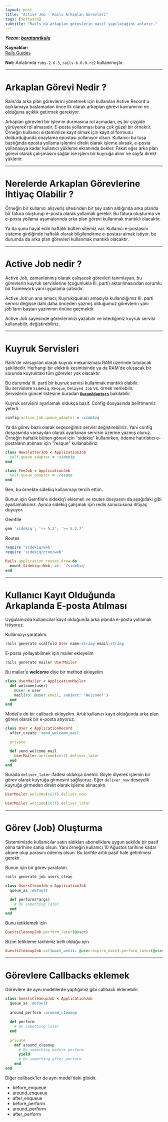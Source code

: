 ```yaml
---
layout: post
title: "Active Job - Rails Arkaplan Görevleri"
tags: [Software]
subtitle: "Rails'da arkaplan görevlerin nasıl yapılacağını anlatır."
---
```


***Yazan: [boratanrikulu](https://github.com/boratanrikulu)***

**Kaynaklar:**  
[Rails Guides](https://edgeguides.rubyonrails.org/active_job_basics.html)

**Not:** Anlatımda `ruby-2.6.3`, `rails-6.0.0.rc2` kullanılmıştır.

---

# Arkaplan Görevi Nedir ?

Rails'da arka plan görevlerini yönetmek için kullanılan Active Record'u açıklamaya başlamadan önce ilk olarak arkaplan görevi kavramının ne olduğuna açıklık getirmek gerekiyor.

Arkaplan görevleri bir işlemin durmasına rol açmadan, eş bir çizgide yürüyerek rol almasıdır. E-posta yollanması buna çok güzel bir örnektir. Örneğin kullanıcı sistemimize kayıt olmak için kayıt ol formunu doldurduğunda onaylama epostası yollanıyor olsun. Kullanıcı bu tuşa bastığında eposta yollama işlemini direkt olarak işleme alırsak, e-posta yollanasıya kadar kullanıcı yükleme ekranında bekler. Fakat eğer arka plan görevi olarak çalışmasını sağlar ise işlem bir kuyruğa alınır ve sayfa direkt yüklenir.


---

# Nerelerde Arkaplan Görevlerine İhtiyaç Olabilir ?

Örneğin bir kullanıcı alışveriş sitesinden bir şey satın aldığında arka planda bir fatura oluşturup e-posta olarak yollamak gerekir. Bu fatura oluşturma ve e-posta yollama aşamalarında arka plan görevi kullanmak mantıklı olacaktır.

Ya da şunu hayal edin haftalık bülten sitemiz var. Kullanıcı e-postasını sisteme girdiğinde haftalık olarak bilgilendirme e-postası almak istiyor, bu durumda da arka plan görevleri kullanmak mantıklı olacaktır.


---

# Active Job nedir ?

Active Job, zamanlanmış olarak çalışacak görevleri tanımlayan, bu görevlerin kuyruk servislerine (çoğunlukla III. parti) aktarılmasından sorumlu bir framework yani uygulama çatısıdır.


Active Job'un ana amacı; Kuyruk(queue) amacıyla kullandığımız III. parti servisi değişse dahi daha önceden yazmış olduğumuz görevlerin yani job'ların baştan yazımının önüne geçmektir.


Active Job sayesinde görevlerimizi yazabilir ve istediğimiz kuyruk servisi kullanabilir, değiştirebiliriz.

---

# Kuyruk Servisleri

Rails'de varsayılan olarak kuyruk mekanizması RAM üzerinde tutulacak şekildedir. Herhangi bir elektrik kesintisinde ya da RAM'de oluşacak bir sorunda kuyruktaki tüm görevler yok olacaktır.


Bu durumda III. parti bir kuyruk servisi kullanmak mantıklı olabilir.  
Bu servislere `Sidekiq`, `Resque`, `Delayed Job` vs. örnek verilebilir.  
Servislerin güncel listesine buradan [**`QueueAdapters`**](https://edgeapi.rubyonrails.org/classes/ActiveJob/QueueAdapters.html) bakılabilir.

Kuyruk servisini ayarlamak oldukça basit. Config dosyasında belirtmemiz yeterli.

```ruby
config.active_job.queue_adapter = :sidekiq
```

Ya da görev bazlı olarak seçeceğimiz servisi değiştirebiliriz. Yani config dosyasında varsayılan olarak ayarlanan servisin üzerine yazmış oluruz. Örneğin haftalık bülten görevi için "sidekiq" kullanırken, ödeme hatırlatıcı e-postaların atılması için "resque" kullanabiliriz.


```ruby
class NewsletterJob < ApplicationJob
  self.queue_adapter = :sidekiq
end
```

```ruby
class FeeJob < ApplicationJob
  self.queue_adapter = :resque
end
```

Ben, bu örnekte sidekiq kullanmayı tercih ettim.

Bunun için Gemfile'e sidekiq'i eklemeli ve routes dosyasını da aşağıdaki gibi ayarlamalısınız. Ayrıca sidekiq çalışmak için redis sunucusuna ihtiyaç duyuyor.


Gemfile
```ruby
gem 'sidekiq', '~> 5.2', '>= 5.2.7'
```

Routes
```ruby
require 'sidekiq/web'
require 'sidekiq/cron/web'

Rails.application.routes.draw do
  mount Sidekiq::Web, at: '/sidekiq'
end
```

---

# Kullanıcı Kayıt Olduğunda Arkaplanda E-posta Atılması

Uygulamızda kullanıcılar kayıt olduğunda arka planda e-posta yollamak istiyoruz.

Kullanıcıyı yaratalım.

```ruby
rails generate scaffold User name:string email:string
```

E-posta yollayabilmek için mailer ekleyelim


```ruby
rails generate mailer UserMailer
```

Bu mailer'e **welcome** diye bir method ekleyelim

```ruby
class UserMailer < ApplicationMailer
  def welcome(user)
    @user = user
    mail(to: @user.email, subject: 'Welcome!')
  end
end

```

Model'e de bir callback ekleyelim. Artık kullanıcı kayıt olduğunda arka plan görevi olarak bir e-posta atıyoruz.

```ruby
class User < ApplicationRecord
  after_create :send_welcome_mail

  private

  def send_welcome_mail
    UserMailer.welcome(self).deliver_later
  end
end
```

Burada `deliver_later` ifadesi oldukça önemli. Böyle diyerek işlemin bir görev olarak kuyruğa girmesini sağlıyoruz. Eğer `deliver_now` deseydik kuyruğa girmeden direkt olarak işleme alınacaktı.

```ruby
UserMailer.welcome(self).deliver_now

UserMailer.welcome(self).deliver_later
```

---

# Görev (Job) Oluşturma

Sistemimizde kullanıcılar satın aldıkları aboneliklere uygun şekilde bir pasif olma tarihine sahip olsun. Yani örneğin kullanıcı 10 Ağustos tarihine kadar abone olup parasını ödemiş olsun. Bu tarihte artık pasif hale getirilmesi gerekir.

Bunun için bir görev yaratalım.

```ruby
rails generate job users_clean
```

```ruby
class UsersCleanJob < ApplicationJob
  queue_as :default

  def perform(*args)
    # Do something later
  end
end
```

Bunu tetiklemek için 
```ruby
GuestsCleanupJob.perform_later(@user)
```

Bizim tetikleme tarihimiz belli olduğu için

```ruby
GuestsCleanupJob.set(wait_until: @user.expire_date).perform_later(@user)
```

---

# Görevlere Callbacks eklemek

Görevlere de aynı modellerde yaptığımız gibi callback eklenebilir.

```ruby
class GuestsCleanupJob < ApplicationJob
  queue_as :default
 
  around_perform :around_cleanup
 
  def perform
    # Do something later
  end
 
  private
    def around_cleanup
      # Do something before perform
      yield
      # Do something after perform
    end
end
```

Diğer callback'ler de aynı model'deki gibidir.
- before_enqueue
- around_enqueue
- after_enqueue
- before_perform
- around_perform
- after_perform
